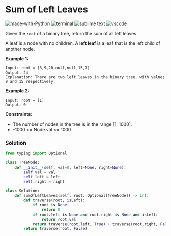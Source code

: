 # Sum of Left Leaves
![made-with-Python](https://img.shields.io/badge/Made%20with-Python-007396.svg)
![terminal](https://img.shields.io/badge/Windows%20Terminal-4D4D4D?logo=windows%20terminal&logoColor=white)
![sublime text](https://img.shields.io/badge/sublime_text-%23575757.svg?logo=sublime-text&logoColor=important)
![vscode](https://img.shields.io/badge/Visual_Studio_Code-0078D4?logo=visual%20studio%20code&logoColor=white)

Given the `root` of a binary tree, return the sum of all left leaves.

A leaf is a node with no children. A **left leaf** is a leaf that is the left child of another node.

__Example 1:__
```
Input: root = [3,9,20,null,null,15,7]
Output: 24
Explanation: There are two left leaves in the binary tree, with values 9 and 15 respectively.
```
__Example 2:__
```
Input: root = [1]
Output: 0
```

__Constraints:__
- The number of nodes in the tree is in the range [1, 1000].
- -1000 <= Node.val <= 1000
  
### Solution
```py
from typing import Optional

class TreeNode:
    def __init__(self, val=0, left=None, right=None):
        self.val = val
        self.left = left
        self.right = right

class Solution:
    def sumOfLeftLeaves(self, root: Optional[TreeNode]) -> int:
        def traverse(root, isLeft):
            if root is None:
                return 0
            if root.left is None and root.right is None and isLeft:
                return root.val
            return traverse(root.left, True) + traverse(root.right, False)
        return traverse(root, False)
```